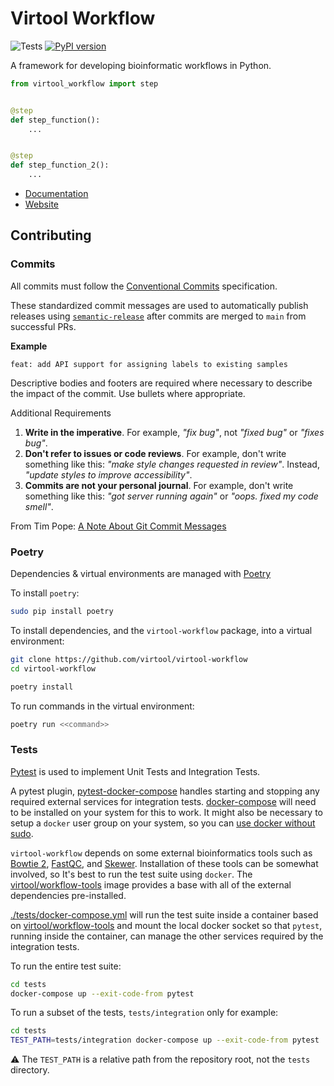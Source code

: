# Virtool Workflow

![Tests](https://github.com/virtool/virtool-workflow/workflows/Tests/badge.svg?branch=master)
[![PyPI version](https://badge.fury.io/py/virtool-workflow.svg)](https://badge.fury.io/py/virtool-workflow)

A framework for developing bioinformatic workflows in Python.

```python
from virtool_workflow import step


@step
def step_function():
    ...


@step
def step_function_2():
    ...
```

- [Documentation](https://workflow.virtool.ca)
- [Website](https://www.virtool.ca/)

## Contributing

### Commits

All commits must follow the [Conventional Commits](https://www.conventionalcommits.org/en/v1.0.0) specification.

These standardized commit messages are used to automatically publish releases using [`semantic-release`](https://semantic-release.gitbook.io/semantic-release)
after commits are merged to `main` from successful PRs.

**Example**

```text
feat: add API support for assigning labels to existing samples
```

Descriptive bodies and footers are required where necessary to describe the impact of the commit. Use bullets where appropriate.

Additional Requirements

1. **Write in the imperative**. For example, _"fix bug"_, not _"fixed bug"_ or _"fixes bug"_.
2. **Don't refer to issues or code reviews**. For example, don't write something like this: _"make style changes requested in review"_.
   Instead, _"update styles to improve accessibility"_.
3. **Commits are not your personal journal**. For example, don't write something like this: _"got server running again"_
   or _"oops. fixed my code smell"_.

From Tim Pope: [A Note About Git Commit Messages](https://tbaggery.com/2008/04/19/a-note-about-git-commit-messages.html)

### Poetry

Dependencies & virtual environments are managed with [Poetry](https://python-poetry.org/ "Poetry")

To install `poetry`:

```sh
sudo pip install poetry
```

To install dependencies, and the `virtool-workflow` package, into a virtual environment:

```sh
git clone https://github.com/virtool/virtool-workflow
cd virtool-workflow

poetry install
```

To run commands in the virtual environment:

```sh
poetry run <<command>>
```

### Tests

[Pytest](https://docs.pytest.org/en/7.1.x/ "Pytest") is used to implement Unit
Tests and Integration Tests.

A pytest plugin,
[pytest-docker-compose](https://github.com/pytest-docker-compose/pytest-docker-compose)
handles starting and stopping any required external services for integration
tests. [docker-compose](https://docs.docker.com/compose/) will need to be
installed on your system for this to work. It might also be necessary to setup a
`docker` user group on your system, so you can [use docker without
sudo](https://linoxide.com/use-docker-without-sudo-ubuntu/).

`virtool-workflow` depends on some external bioinformatics tools such as [Bowtie
2](http://bowtie-bio.sourceforge.net/bowtie2/index.shtml),
[FastQC](https://www.bioinformatics.babraham.ac.uk/projects/fastqc/), and
[Skewer](https://github.com/relipmoc/skewer). Installation of these tools can be
somewhat involved, so It's best to run the test suite using `docker`. The
[virtool/workflow-tools](https://github.com/virtool/workflow-tools) image
provides a base with all of the external dependencies pre-installed.

[./tests/docker-compose.yml](./tests/docker-compose.yml) will run the test suite
inside a container based on
[virtool/workflow-tools](https://github.com/virtool/workflow-tools) and mount
the local docker socket so that `pytest`, running inside the container, can
manage the other services required by the integration tests.

To run the entire test suite:

```sh
cd tests
docker-compose up --exit-code-from pytest
```

To run a subset of the tests, `tests/integration` only for example:

```sh
cd tests
TEST_PATH=tests/integration docker-compose up --exit-code-from pytest
```

:warning: The `TEST_PATH` is a relative path from the repository root, not the `tests` directory.
